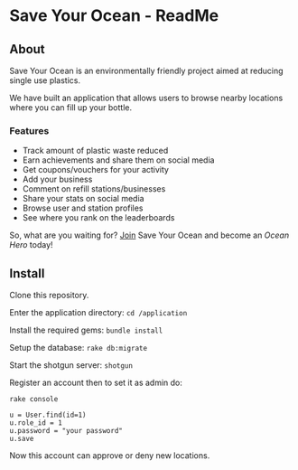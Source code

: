# Save Your Ocean - ReadMe

## About

Save Your Ocean is an environmentally friendly project aimed at reducing single use plastics. 

We have built an application that allows users to browse nearby locations where you can fill up your bottle. 

### Features
- Track amount of plastic waste reduced
- Earn achievements and share them on social media
- Get coupons/vouchers for your activity
- Add your business
- Comment on refill stations/businesses
- Share your stats on social media
- Browse user and station profiles
- See where you rank on the leaderboards

So, what are you waiting for? [Join](https://saveyourocean.com/users/register) Save Your Ocean and become an *Ocean Hero* today!

## Install
Clone this repository.

Enter the application directory: `cd /application`

Install the required gems: `bundle install`

Setup the database: `rake db:migrate`

Start the shotgun server: `shotgun`

Register an account then to set it as admin do:

```
rake console

u = User.find(id=1)
u.role_id = 1
u.password = "your password"
u.save
```
Now this account can approve or deny new locations.

